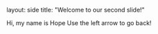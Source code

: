 layout: side
title: "Welcome to our second slide!"

Hi, my name is Hope
Use the left arrow to go back!

